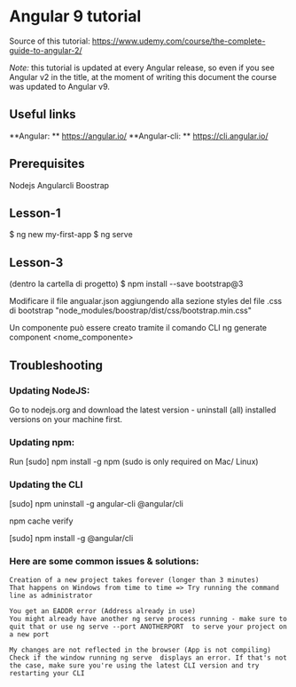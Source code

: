 # Angular 9 tutorial

Source of this tutorial: https://www.udemy.com/course/the-complete-guide-to-angular-2/

*Note:* this tutorial is updated at every Angular release, so even if you see Angular v2 in the title, at the moment of writing this document the course was updated to Angular v9.

## Useful links
**Angular: ** https://angular.io/
**Angular-cli: ** https://cli.angular.io/

## Prerequisites
Nodejs
Angularcli
Boostrap

## Lesson-1
$ ng new my-first-app
$ ng serve

## Lesson-3
(dentro la cartella di progetto)
$ npm install --save bootstrap@3

Modificare il file angualar.json aggiungendo alla sezione styles del file .css di bootstrap "node_modules/boostrap/dist/css/bootstrap.min.css"

Un componente può essere creato tramite il comando CLI ng generate component <nome_componente>



## Troubleshooting

### Updating NodeJS:

Go to nodejs.org and download the latest version - uninstall (all) installed versions on your machine first.

### Updating npm:

Run [sudo] npm install -g npm  (sudo  is only required on Mac/ Linux)

### Updating the CLI

[sudo] npm uninstall -g angular-cli @angular/cli 

npm cache verify 

[sudo] npm install -g @angular/cli 

### Here are some common issues & solutions:

    Creation of a new project takes forever (longer than 3 minutes)
    That happens on Windows from time to time => Try running the command line as administrator

    You get an EADDR error (Address already in use)
    You might already have another ng serve process running - make sure to quit that or use ng serve --port ANOTHERPORT  to serve your project on a new port

    My changes are not reflected in the browser (App is not compiling)
    Check if the window running ng serve  displays an error. If that's not the case, make sure you're using the latest CLI version and try restarting your CLI


